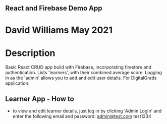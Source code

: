 ## React and Firebase Demo App
# David Williams May 2021

# Description

Basic React CRUD app build with Firebase, incorporating firestore and authentication.
Lists 'learners', with their combined average score. Logging in as the 'admin' allows
you to add and edit user details. For DigitalGrads application.

## Learner App - How to

- to view and edit learner details, just log in by clicking 'Admin Login'
  and enter the following email and password: admin@test.com test1234



